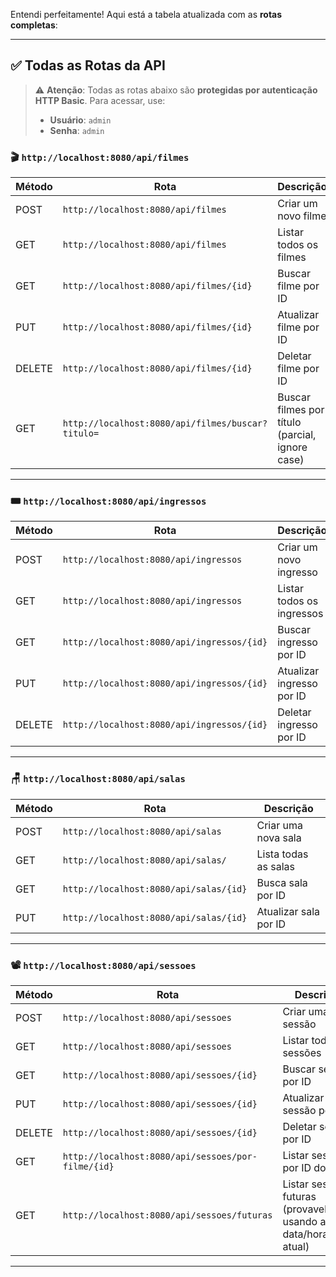 Entendi perfeitamente! Aqui está a tabela atualizada com as **rotas completas**:

---

## ✅ **Todas as Rotas da API**

> ⚠️ **Atenção**: Todas as rotas abaixo são **protegidas por autenticação HTTP Basic**.
> Para acessar, use:
>
> * **Usuário**: `admin`
> * **Senha**: `admin`


### 🎬 `http://localhost:8080/api/filmes`

| Método | Rota                                              | Descrição                                       |
| ------ | ------------------------------------------------- | ----------------------------------------------- |
| POST   | `http://localhost:8080/api/filmes`                | Criar um novo filme                             |
| GET    | `http://localhost:8080/api/filmes`                | Listar todos os filmes                          |
| GET    | `http://localhost:8080/api/filmes/{id}`           | Buscar filme por ID                             |
| PUT    | `http://localhost:8080/api/filmes/{id}`           | Atualizar filme por ID                          |
| DELETE | `http://localhost:8080/api/filmes/{id}`           | Deletar filme por ID                            |
| GET    | `http://localhost:8080/api/filmes/buscar?titulo=` | Buscar filmes por título (parcial, ignore case) |

---

### 🎟️ `http://localhost:8080/api/ingressos`

| Método | Rota                                       | Descrição                 |
| ------ | ------------------------------------------ | ------------------------- |
| POST   | `http://localhost:8080/api/ingressos`      | Criar um novo ingresso    |
| GET    | `http://localhost:8080/api/ingressos`      | Listar todos os ingressos |
| GET    | `http://localhost:8080/api/ingressos/{id}` | Buscar ingresso por ID    |
| PUT    | `http://localhost:8080/api/ingressos/{id}` | Atualizar ingresso por ID |
| DELETE | `http://localhost:8080/api/ingressos/{id}` | Deletar ingresso por ID   |

---

### 🪑 `http://localhost:8080/api/salas` 

| Método | Rota                                   | Descrição             |
| ------ | -------------------------------------- | --------------------- |
| POST   | `http://localhost:8080/api/salas`      | Criar uma nova sala   |
| GET    | `http://localhost:8080/api/salas/`     | Lista todas as salas  |
| GET    | `http://localhost:8080/api/salas/{id}` | Busca sala por ID     |
| PUT    | `http://localhost:8080/api/salas/{id}` | Atualizar sala por ID |

---

### 📽️ `http://localhost:8080/api/sessoes` 

| Método | Rota                                               | Descrição                                                       |
| ------ | -------------------------------------------------- | --------------------------------------------------------------- |
| POST   | `http://localhost:8080/api/sessoes`                | Criar uma nova sessão                                           |
| GET    | `http://localhost:8080/api/sessoes`                | Listar todas as sessões                                         |
| GET    | `http://localhost:8080/api/sessoes/{id}`           | Buscar sessão por ID                                            |
| PUT    | `http://localhost:8080/api/sessoes/{id}`           | Atualizar sessão por ID                                         |
| DELETE | `http://localhost:8080/api/sessoes/{id}`           | Deletar sessão por ID                                           |
| GET    | `http://localhost:8080/api/sessoes/por-filme/{id}` | Listar sessões por ID do filme                                  |
| GET    | `http://localhost:8080/api/sessoes/futuras`        | Listar sessões futuras (provavelmente usando a data/hora atual) |

---
